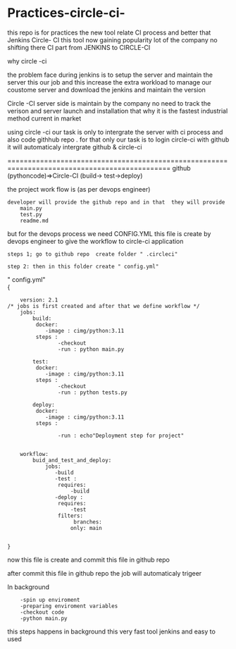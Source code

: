 # Practices-circle-ci-
this repo is for practices the new tool relate CI process and better that Jenkins 
Circle- CI  this tool now gaining popularity lot of the company no shifting there CI part from JENKINS  to CIRCLE-CI 


why circle -ci 

the problem face during jenkins is  to setup the server and maintain the server this our job and this increase the extra workload to manage our coustome server and download the jenkins and maintain the version 


Circle -CI server side is maintain by the company no need to track the verison and server launch and installation that why it is the fastest industrial method current in market 

using circle -ci our task is only to intergrate the server with ci process and also code githhub repo . for that  only our task is to login circle-ci with github it will automaticaly intergrate github & circle-ci 

==============================================================================================
github (pythoncode)=>Circle-CI (build-> test->deploy)

the project work flow is (as per devops engineer)
  
	developer will provide the github repo and in that  they will provide
		main.py
		test.py	
		readme.md
          

 but for the devops process we need CONFIG.YML this file is create by devops engineer to give the workflow to circle-ci application 

	steps 1; go to github repo  create folder " .circleci"
		
	step 2: then in this folder create " config.yml"	

" config.yml"	
		{

		version: 2.1
	/* jobs is first created and after that we define workflow */	
		jobs:
		    build:
			 docker:         
				-image : cimg/python:3.11
			 steps :
 			        -checkout
			        -run : python main.py
		
		    test:
			 docker:         
				-image : cimg/python:3.11
			 steps :
 			        -checkout
			        -run : python tests.py
		
		    deploy:
			 docker:         
				-image : cimg/python:3.11
			 steps :
 			 
			        -run : echo"Deployment step for project"


	  	workflow:
			buid_and_test_and_deploy:
				jobs:
				   -build
				   -test :
					requires:
						-build
				   -deploy :
					requires:
						-test
					filters:
					     branches:
						only: main 
					

	}

now this file is create and commit this file in github repo 

after commit this file in github repo the job will automaticaly trigeer 

   
 In background 
		
		-spin up enviroment 
		-preparing enviroment variables
		-checkout code
		-python main.py 


this steps happens in background this very fast tool jenkins and easy to used 


